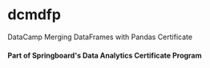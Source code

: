 # dcmdfp
DataCamp Merging DataFrames with Pandas Certificate
#### Part of Springboard's Data Analytics Certificate Program
